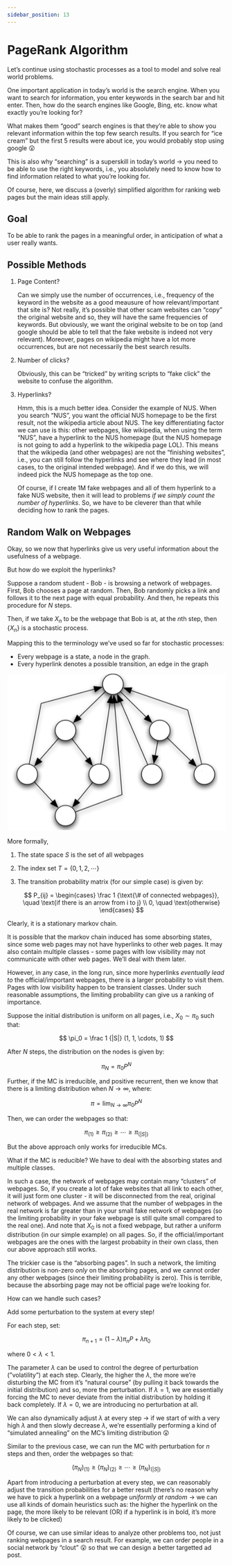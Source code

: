```yaml
---
sidebar_position: 13
---
```


# PageRank Algorithm

Let’s continue using stochastic processes as a tool to model and solve real world problems.

One important application in today’s world is the search engine. When you want to search for information, you enter keywords in the search bar and hit enter. Then, how do the search engines like Google, Bing, etc. know what exactly you’re looking for?

What makes them “good” search engines is that they’re able to show you relevant information within the top few search results. If you search for “ice cream” but the first 5 results were about ice, you would probably stop using google 😲

This is also why “searching” is a superskill in today’s world → you need to be able to use the right keywords, i.e., you absolutely need to know how to find information related to what you’re looking for.

Of course, here, we discuss a (overly) simplified algorithm for ranking web pages but the main ideas still apply.

## Goal

To be able to rank the pages in a meaningful order, in anticipation of what a user really wants.

## Possible Methods

1. Page Content?

   Can we simply use the number of occurrences, i.e., frequency of the keyword in the website as a good meausure of how relevant/important that site is? Not really, it’s possible that other scam websites can “copy” the original website and so, they will have the same frequencies of keywords. But obviously, we want the original website to be on top (and google should be able to tell that the fake website is indeed not very relevant). Moreover, pages on wikipedia might have a lot more occurrences, but are not necessarily the best search results.

2. Number of clicks?

   Obviously, this can be “tricked” by writing scripts to “fake click” the website to confuse the algorithm.

3. Hyperlinks?

   Hmm, this is a much better idea. Consider the example of NUS. When you search “NUS”, you want the official NUS homepage to be the first result, not the wikipedia article about NUS. The key differentiating factor we can use is this: other webpages, like wikipedia, when using the term “NUS”, have a hyperlink to the NUS homepage (but the NUS homepage is not going to add a hyperlink to the wikipedia page LOL). This means that the wikipedia (and other webpages) are not the “finishing websites”, i.e., you can still follow the hyperlinks and see where they lead (in most cases, to the original intended webpage). And if we do this, we will indeed pick the NUS homepage as the top one.

   Of course, if I create 1M fake webpages and all of them hyperlink to a fake NUS website, then it will lead to problems _if we simply count the number of hyperlinks_. So, we have to be cleverer than that while deciding how to rank the pages.

## Random Walk on Webpages

Okay, so we now that hyperlinks give us very useful information about the usefulness of a webpage.

But how do we exploit the hyperlinks?

Suppose a random student - Bob - is browsing a network of webpages. First, Bob chooses a page at random. Then, Bob randomly picks a link and follows it to the next page with equal probability. And then, he repeats this procedure for $N$ steps.

Then, if we take $X_n$ to be the webpage that Bob is at, at the $n$th step, then $\{X_n\}$ is a stochastic process.

Mapping this to the terminology we’ve used so far for stochastic processes:

- Every webpage is a state, a node in the graph.
- Every hyperlink denotes a possible transition, an edge in the graph

![Screenshot 2023-11-05 at 10.49.41 AM.png](pagerank-assets/Screenshot_2023-11-05_at_10.49.41_AM.png)

More formally,

1. The state space $S$ is the set of all webpages
2. The index set $T = \{0,1,2,\cdots\}$
3. The transition probability matrix (for our simple case) is given by:

   $$
   P_{ij} =
   \begin{cases}
   \frac 1 {\text{\# of connected webpages}}, \quad \text{if there is an arrow from i to j} \\
   0, \quad \text{otherwise}
   \end{cases}
   $$

Clearly, it is a stationary markov chain.

It is possible that the markov chain induced has some absorbing states, since some web pages may not have hyperlinks to other web pages. It may also contain multiple classes - some pages with low visibility may not communicate with other web pages. We’ll deal with them later.

However, in any case, in the long run, since more hyperlinks _eventually lead to_ the official/important webpages, there is a larger probability to visit them. Pages with low visibility happen to be transient classes. Under such reasonable assumptions, the limiting probability can give us a ranking of importance.

Suppose the initial distribution is uniform on all pages, i.e., $X_0 \sim \pi_0$ such that:

$$
\pi_0 = \frac 1 {|S|} (1, 1, \cdots, 1)
$$

After $N$ steps, the distribution on the nodes is given by:

$$
\pi_N = \pi_0P^N
$$

Further, if the MC is irreducible, and positive recurrent, then we know that there is a limiting distribution when $N \to \infty$, where:

$$
\pi = \lim_{N \to \infty} \pi_0P^N
$$

Then, we can order the webpages so that:

$$
\pi_{(1)} \geq \pi_{(2)} \geq \cdots \geq \pi_{(|S|)}
$$

But the above approach only works for irreducible MCs.

What if the MC is reducible? We have to deal with the absorbing states and multiple classes.

In such a case, the network of webpages may contain many “clusters” of webpages. So, if you create a lot of fake websites that all link to each other, it will just form one cluster - it will be disconnected from the real, original network of webpages. And we assume that the number of webpages in the real network is far greater than in your small fake network of webpages (so the limiting probability in your fake webpage is still quite small compared to the real one). And note that $X_0$ is not a fixed webpage, but rather a uniform distribution (in our simple example) on all pages. So, if the official/important webpages are the ones with the largest probabiity in their own class, then our above approach still works.

The trickier case is the “absorbing pages”. In such a network, the limiting distribution is non-zero _only_ on the absorbing pages, and we cannot order any other webpages (since their limiting probability is zero). This is terrible, because the absorbing page may not be official page we’re looking for.

How can we handle such cases?

Add some perturbation to the system at every step!

For each step, set:

$$
\pi_{n+1} = (1- \lambda)\pi_n P + \lambda \pi_0
$$

where $0 < \lambda < 1$.

The parameter $\lambda$ can be used to control the degree of perturbation (”volatility”) at each step. Clearly, the higher the $\lambda$, the more we’re disturbing the MC from it’s “natural course” (by pulling it back towards the initial distribution) and so, more the perturbation. If $\lambda = 1$, we are essentially forcing the MC to never deviate from the initial distribution by holding it back completely. If $\lambda = 0$, we are introducing no perturbation at all.

We can also dynamically adjust $\lambda$ at every step → if we start of with a very high $\lambda$ and then slowly decrease $\lambda$, we’re essentially performing a kind of “simulated annealing” on the MC’s limiting distribution 😲

Similar to the previous case, we can run the MC with perturbation for $n$ steps and then, order the webpages so that:

$$
(\pi_N)_{(1)} \geq (\pi_N)_{(2)} \geq \cdots \geq (\pi_N)_{(|S|)}
$$

Apart from introducing a perturbation at every step, we can reasonably adjust the transition probabilities for a better result (there’s no reason why we have to pick a hyperlink on a webpage _uniformly at random_ → we can use all kinds of domain heuristics such as: the higher the hyperlink on the page, the more likely to be relevant (OR) if a hyperlink is in bold, it’s more likely to be clicked)

Of course, we can use similar ideas to analyze other problems too, not just ranking webpages in a search result. For example, we can order people in a social network by “clout” 😮 so that we can design a better targetted ad post.

